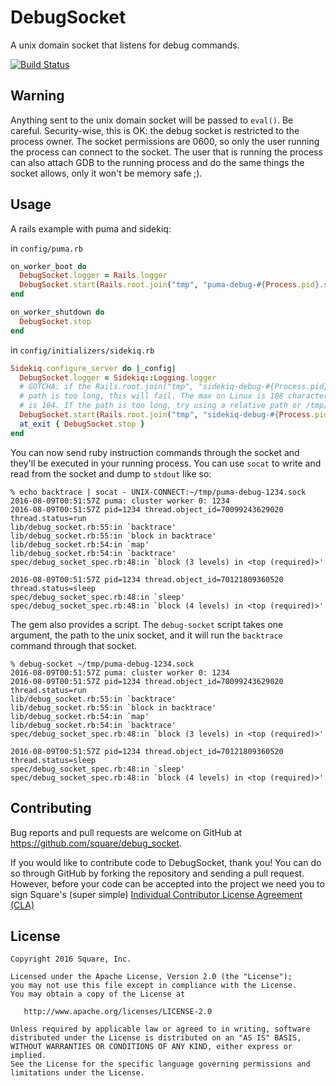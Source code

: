# DebugSocket

A unix domain socket that listens for debug commands.

[![Build Status](https://travis-ci.org/square/debug_socket.svg?branch=master)](https://travis-ci.org/square/debug_socket)

## Warning

Anything sent to the unix domain socket will be passed to `eval()`. Be careful.
Security-wise, this is OK: the debug socket is restricted to the process owner.
The socket permissions are 0600, so only the user running the process can
connect to the socket. The user that is running the process can also attach GDB
to the running process and do the same things the socket allows, only it won't
be memory safe ;).


## Usage

A rails example with puma and sidekiq:

in `config/puma.rb`

```ruby
on_worker_boot do
  DebugSocket.logger = Rails.logger
  DebugSocket.start(Rails.root.join("tmp", "puma-debug-#{Process.pid}.sock"))
end

on_worker_shutdown do
  DebugSocket.stop
end
```

in `config/initializers/sidekiq.rb`

```ruby
Sidekiq.configure_server do |_config|
  DebugSocket.logger = Sidekiq::Logging.logger
  # GOTCHA: if the Rails.root.join("tmp", "sidekiq-debug-#{Process.pid}.sock")
  # path is too long, this will fail. The max on Linux is 108 characters, MacOS
  # is 104. If the path is too long, try using a relative path or /tmp/<blah>.
  DebugSocket.start(Rails.root.join("tmp", "sidekiq-debug-#{Process.pid}.sock"))
  at_exit { DebugSocket.stop }
end
```

You can now send ruby instruction commands through the socket and they'll be
executed in your running process.  You can use `socat` to write and read
from the socket and dump to `stdout` like so:

```
% echo backtrace | socat - UNIX-CONNECT:~/tmp/puma-debug-1234.sock
2016-08-09T00:51:57Z puma: cluster worker 0: 1234
2016-08-09T00:51:57Z pid=1234 thread.object_id=70099243629020 thread.status=run
lib/debug_socket.rb:55:in `backtrace'
lib/debug_socket.rb:55:in `block in backtrace'
lib/debug_socket.rb:54:in `map'
lib/debug_socket.rb:54:in `backtrace'
spec/debug_socket_spec.rb:48:in `block (3 levels) in <top (required)>'

2016-08-09T00:51:57Z pid=1234 thread.object_id=70121809360520 thread.status=sleep
spec/debug_socket_spec.rb:48:in `sleep'
spec/debug_socket_spec.rb:48:in `block (4 levels) in <top (required)>'
```

The gem also provides a script.  The `debug-socket` script takes one argument,
the path to the unix socket, and it will run the `backtrace` command through
that socket.

```
% debug-socket ~/tmp/puma-debug-1234.sock
2016-08-09T00:51:57Z puma: cluster worker 0: 1234
2016-08-09T00:51:57Z pid=1234 thread.object_id=70099243629020 thread.status=run
lib/debug_socket.rb:55:in `backtrace'
lib/debug_socket.rb:55:in `block in backtrace'
lib/debug_socket.rb:54:in `map'
lib/debug_socket.rb:54:in `backtrace'
spec/debug_socket_spec.rb:48:in `block (3 levels) in <top (required)>'

2016-08-09T00:51:57Z pid=1234 thread.object_id=70121809360520 thread.status=sleep
spec/debug_socket_spec.rb:48:in `sleep'
spec/debug_socket_spec.rb:48:in `block (4 levels) in <top (required)>'
```

## Contributing

Bug reports and pull requests are welcome on GitHub at https://github.com/square/debug_socket.

If you would like to contribute code to DebugSocket, thank you! You can do so
through GitHub by forking the repository and sending a pull request. However,
before your code can be accepted into the project we need you to sign Square's
(super simple) [Individual Contributor License Agreement
(CLA)](https://spreadsheets.google.com/spreadsheet/viewform?formkey=dDViT2xzUHAwRkI3X3k5Z0lQM091OGc6MQ&ndplr=1)

## License

    Copyright 2016 Square, Inc.

    Licensed under the Apache License, Version 2.0 (the "License");
    you may not use this file except in compliance with the License.
    You may obtain a copy of the License at

       http://www.apache.org/licenses/LICENSE-2.0

    Unless required by applicable law or agreed to in writing, software
    distributed under the License is distributed on an "AS IS" BASIS,
    WITHOUT WARRANTIES OR CONDITIONS OF ANY KIND, either express or implied.
    See the License for the specific language governing permissions and
    limitations under the License.
